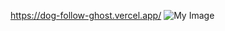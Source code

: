 <https://dog-follow-ghost.vercel.app/>
![My Image](https://i.ibb.co/kx3ZbSh/Dog-and-5-more-pages-Personal-Microsoft-Edge-2024-01-31-02-16-47.gif)